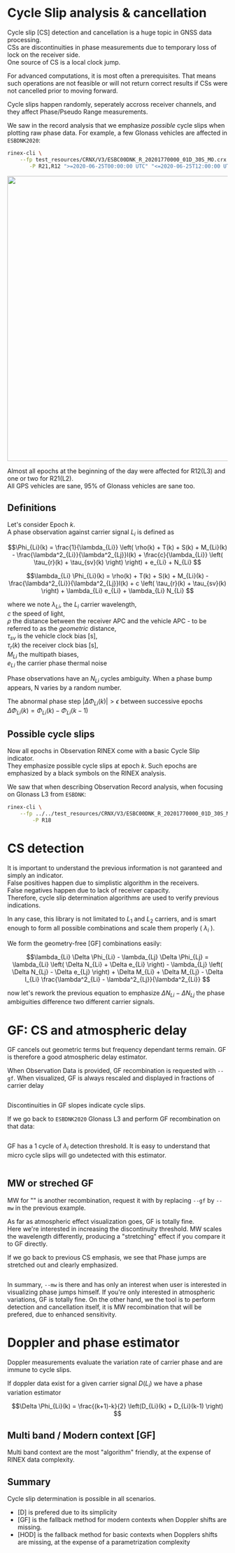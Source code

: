 Cycle Slip analysis & cancellation
==================================

Cycle slip [CS] detection and cancellation is a huge topic
in GNSS data processing.  
CSs are discontinuities in phase measurements due to
temporary loss of lock on the receiver side.  
One source of CS is a local clock jump.

For advanced computations, it is most often a prerequisites.
That means such operations are not feasible or will not return
correct results if CSs were not cancelled prior to moving forward.

Cycle slips happen randomly, seperately accross receiver channels,
and they affect Phase/Pseudo Range measurements.   

We saw in the record analysis that we emphasize _possible_ cycle slips
when plotting raw phase data. For example, a few Glonass vehicles
are affected in `ESBDNK2020`:

```bash
rinex-cli \
    --fp test_resources/CRNX/V3/ESBC00DNK_R_20201770000_01D_30S_MO.crx \
       -P R21,R12 ">=2020-06-25T00:00:00 UTC" "<=2020-06-25T12:00:00 UTC"
```

<img align="center" width="650" src="https://github.com/georust/rinex/blob/main/doc/plots/esbc00dnk_glo_cs_zoom.png">

Almost all epochs at the beginning of the day were affected for R12(L3) and one or two for R21(L2).  
All GPS vehicles are sane, 95% of Glonass vehicles are sane too.

## Definitions

Let's consider Epoch $k$.  
A phase observation against carrier signal $L_i$ is defined as

$$\Phi_{Li}(k) = \frac{1}{\lambda_{Li}} \left( \rho(k)  + T(k) + S(k) + M_{Li}(k) - \frac{\lambda^2_{Li}}{\lambda^2_{Lj}}I(k) + \frac{c}{\lambda_{Li}} \left( \tau_{r}(k) + \tau_{sv}(k) \right) \right) + e_{Li} + N_{Li} $$  

$$\lambda_{Li} \Phi_{Li}(k) = \rho(k)  + T(k) + S(k) + M_{Li}(k) - \frac{\lambda^2_{Li}}{\lambda^2_{Lj}}I(k) + c \left( \tau_{r}(k) + \tau_{sv}(k) \right) + \lambda_{Li} e_{Li} + \lambda_{Li} N_{Li} $$  

where we note $\lambda_{Li}$, the $L_i$ carrier wavelength,  
$c$ the speed of light,  
$\rho$ the distance between the receiver APC and the vehicle APC - to be referred to as the _geometric_ distance,    
$\tau_{sv}$ is the vehicle clock bias [s],   
$\tau_{r}(k)$ the receiver clock bias [s],   
$M_{Li}$ the multipath biases,   
$e_{Li}$ the carrier phase thermal noise

Phase observations have an $N_{Li}$ cycles ambiguity.
When a phase bump appears, N varies by a random number. 

The abnormal phase step $|\Delta \Phi_{Li}(k)| > \epsilon$ between successive epochs
$\Delta \Phi_{Li}(k) = \Phi_{Li}(k) - \Phi_{Li}(k-1)$ 

## Possible cycle slips

Now all epochs in Observation RINEX come with a basic Cycle Slip indicator.  
They emphasize possible cycle slips at epoch $k$. Such epochs are emphasized by a black symbols
on the RINEX analysis.

We saw that when describing Observation Record analysis, when focusing 
on Glonass L3 from `ESBDNK`:

```bash
rinex-cli \
    --fp ../../test_resources/CRNX/V3/ESBC00DNK_R_20201770000_01D_30S_MO.crx.gz \
	    -P R18
```

CS detection
============

It is important to understand the previous information is not garanteed and simply an indicator.  
False positives happen due to simplistic algorithm in the receivers.  
False negatives happen due to lack of receiver capacity.  
Therefore, cycle slip determination algorithms are used to verify previous indications.

In any case, this library is not limitated to $L_1$ and $L_2$ carriers, 
and is smart enough to form all possible combinations and scale them properly ( $\lambda_i$ ). 

We form the geometry-free [GF] combinations easily:

$$\lambda_{Li} \Delta \Phi_{Li} - \lambda_{Lj} \Delta \Phi_{Lj} = \lambda_{Li} \left( \Delta N_{Li} + \Delta e_{Li} \right) - \lambda_{Lj} \left( \Delta N_{Lj} - \Delta e_{Lj} \right) + \Delta M_{Li} + \Delta M_{Lj} - \Delta I_{Li} \frac{\lambda^2_{Li} - \lambda^2_{Lj}}{\lambda^2_{Li}} $$

now let's rework the previous equation to emphasize $\Delta N_{Li} -  \Delta N_{Lj}$
the phase ambiguities difference two different carrier signals.

GF: CS and atmospheric delay
============================

GF cancels out geometric terms but frequency dependant terms remain.
GF is therefore a good atmospheric delay estimator.

When Observation Data is provided, GF recombination is requested
with `--gf`. When visualized, GF is always rescaled and displayed
in fractions of carrier delay

```bash
```

Discontinuities in GF slopes indicate cycle slips.

If we go back to `ESBDNK2020` Glonass L3 and perform GF recombination
on that data:

```bash

```

GF has a 1 cycle of $\lambda_i$  detection threshold. 
It is easy to understand that micro cycle slips will go undetected with
this estimator.

```bash

```

## MW or streched GF

MW for "" is another recombination,
request it with by replacing `--gf` by  `--mw` in the previous example.  

As far as atmospheric effect visualization goes, GF is totally fine.  
Here we're interested in increasing the discontinuity threshold.
MW scales the wavelength differently, producing a "stretching"
effect if you compare it to GF directly.

If we go back to previous CS emphasis, we see that
Phase jumps are stretched out and clearly emphasized.

```bash

```

In summary, `--mw` is there and has only an interest when
user is interested in visualizing phase jumps himself.
If you're only interested in atmospheric variations, GF is totally fine.
On the other hand, we the tool is to perform detection and cancellation itself,
it is MW recombination that will be prefered, due to enhanced sensitivity.

Doppler and phase estimator
===========================

Doppler measurements evaluate the variation rate of carrier phase
and are immune to cycle slips.

If doppler data exist for a given carrier signal $D(L_i)$ we
have a phase variation estimator

$$\Delta \Phi_{Li}(k) = \frac{(k+1)-k}{2} \left(D_{Li}(k) + D_{Li}(k-1) \right) $$

## Multi band / Modern context [GF]

Multi band context are the most "algorithm" friendly, 
at the expense of RINEX data complexity.


## Summary

Cycle slip determination is possible in all scenarios.  

- [D] is prefered due to its simplicity
- [GF] is the fallback method for modern contexts when Doppler shifts are missing.  
- [HOD] is the fallback method for basic contexts when Dopplers shifts are missing,
at the expense of a parametrization complexity
